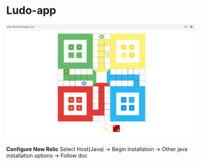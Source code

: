 # Ludo-app
![alt text](https://github.com/Sanu07/ludo-app/blob/master/ludo-game.PNG)


**Configure New Relic**
Select Host(Java) -> Begin installation -> Other java installation options -> Follow doc
